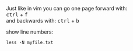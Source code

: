 Just like in vim you can go one page forward with:\
<kbd>ctrl</kbd> + <kbd>f</kbd>\
and backwards with:
<kbd>ctrl</kbd> + <kbd>b</kbd>

show line numbers:
```
less -N myfile.txt
```
